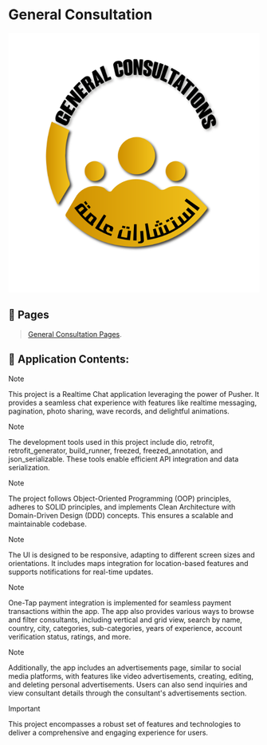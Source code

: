 # General Consultation

<picture>
  <img alt="Shows an illustrated sun in light mode and a moon with stars in dark mode." src="logo.svg">
</picture>

## 📢  Pages
>[General Consultation Pages](https://drive.google.com/drive/folders/1vX0DtK4S46bJ7N1dE1cj0Mjq2AZKjZew?usp=sharing).

## 📢 Application Contents:
 

> [!NOTE]
>This project is a Realtime Chat application leveraging the power of Pusher. It provides a seamless chat experience with features like realtime messaging, pagination, photo sharing, wave records, and delightful animations.

> [!NOTE]
>The development tools used in this project include dio, retrofit, retrofit_generator, build_runner, freezed, freezed_annotation, and json_serializable. These tools enable efficient API integration and data serialization.

> [!NOTE]
>The project follows Object-Oriented Programming (OOP) principles, adheres to SOLID principles, and implements Clean Architecture with Domain-Driven Design (DDD) concepts. This ensures a scalable and maintainable codebase.

> [!NOTE]
>The UI is designed to be responsive, adapting to different screen sizes and orientations. It includes maps integration for location-based features and supports notifications for real-time updates.

> [!NOTE]
>One-Tap payment integration is implemented for seamless payment transactions within the app. The app also provides various ways to browse and filter consultants, including vertical and grid view, search by name, country, city, categories, sub-categories, years of experience, account verification status, ratings, and more.

> [!NOTE]
>Additionally, the app includes an advertisements page, similar to social media platforms, with features like video advertisements, creating, editing, and deleting personal advertisements. Users can also send inquiries and view consultant details through the consultant's advertisements section.

> [!IMPORTANT]
>This project encompasses a robust set of features and technologies to deliver a comprehensive and engaging experience for users.

